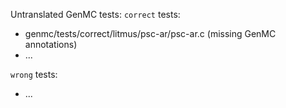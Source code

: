 Untranslated GenMC tests:
`correct` tests:
- genmc/tests/correct/litmus/psc-ar/psc-ar.c    (missing GenMC annotations)
- ...

`wrong` tests:
- ...
